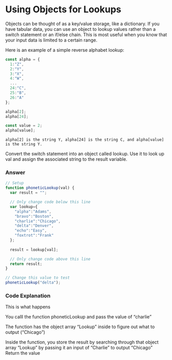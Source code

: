 # Using Objects for Lookups

Objects can be thought of as a key/value storage, like a dictionary. If you have tabular data, you can use an object to lookup values rather than a switch statement or an if/else chain. This is most useful when you know that your input data is limited to a certain range.

Here is an example of a simple reverse alphabet lookup:

```js
const alpha = {
  1:"Z",
  2:"Y",
  3:"X",
  4:"W",
  ...
  24:"C",
  25:"B",
  26:"A"
};

alpha[2];
alpha[24];

const value = 2;
alpha[value];

```

```
alpha[2] is the string Y, alpha[24] is the string C, and alpha[value] is the string Y.
```

Convert the switch statement into an object called lookup. Use it to look up val and assign the associated string to the result variable.



### Answer

```js
// Setup
function phoneticLookup(val) {
  var result = "";

  // Only change code below this line
  var lookup={
    "alpha":"Adams",
    "bravo":"Boston",
    "charlie":"Chicago",
    "delta":"Denver",
    "echo":"Easy",
    "foxtrot":"Frank"
  };
  
  result = lookup[val];

  // Only change code above this line
  return result;
}

// Change this value to test
phoneticLookup("delta");
```


### Code Explanation
This is what happens

You calll the function phoneticLookup and pass the value of “charlie”

The function has the object array “Lookup” inside to figure out what to output (“Chicago”)

Inside the function, you store the result by searching through that object array “Lookup” by passing it an input of “Charlie” to output “Chicago”
Return the value